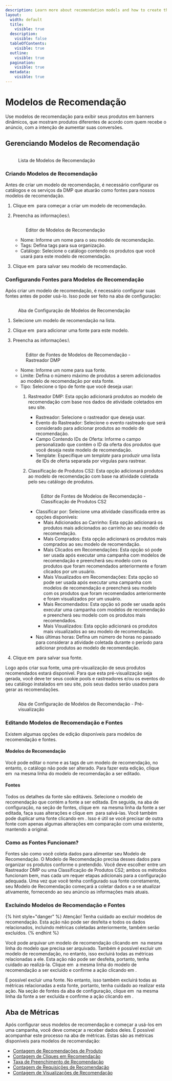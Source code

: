 ```yaml
---
description: Learn more about recomendation models and how to create them.
layout:
  width: default
  title:
    visible: true
  description:
    visible: false
  tableOfContents:
    visible: true
  outline:
    visible: true
  pagination:
    visible: true
  metadata:
    visible: true
---
```


# Modelos de Recomendação

Use modelos de recomendação para exibir seus produtos em banners dinâmicos, que mostram produtos diferentes de acordo com quem recebe o anúncio, com a intenção de aumentar suas conversões.

## Gerenciando Modelos de Recomendação <a href="#managing-recommendation-models" id="managing-recommendation-models"></a>

<figure><img src="../../.gitbook/assets/image (350).png" alt=""><figcaption><p>Lista de Modelos de Recomendação</p></figcaption></figure>

### Criando Modelos de Recomendação <a href="#creating-recommendation-models" id="creating-recommendation-models"></a>

Antes de criar um modelo de recomendação, é necessário configurar os catálogos e os serviços da DMP que atuarão como fontes para nossos modelos de recomendação.

1. Clique em <img src="../../.gitbook/assets/image (340).png" alt="" data-size="line"> para começar a criar um modelo de recomendação.
2.  Preencha as informações:\


    <figure><img src="../../.gitbook/assets/image (264).png" alt=""><figcaption><p>Editor de Modelos de Recomendação</p></figcaption></figure>

    * Nome: Informe um nome para o seu modelo de recomendação.
    * Tags: Defina tags para sua organização.
    * Catálogo: Selecione o catálogo contendo os produtos que você usará para este modelo de recomendação.
3. Clique em <img src="../../.gitbook/assets/image (341).png" alt="" data-size="line"> para salvar seu modelo de recomendação.

### Configurando Fontes para Modelos de Recomendação <a href="#configuring-recommendation-models" id="configuring-recommendation-models"></a>

Após criar um modelo de recomendação, é necessário configurar suas fontes antes de poder usá-lo. Isso pode ser feito na aba de configuração:

<figure><img src="../../.gitbook/assets/Captura de tela 2024-05-15 095125.png" alt=""><figcaption><p>Aba de Configuração de Modelos de Recomendação</p></figcaption></figure>

1. Selecione um modelo de recomendação na lista.
2. Clique em <img src="../../.gitbook/assets/image (344).png" alt="" data-size="line"> para adicionar uma fonte para este modelo.
3.  Preencha as informações:\


    <figure><img src="../../.gitbook/assets/image (338).png" alt=""><figcaption><p>Editor de Fontes de Modelos de Recomendação - Rastreador DMP</p></figcaption></figure>

    * Nome: Informe um nome para sua fonte.
    * Limite: Defina o número máximo de produtos a serem adicionados ao modelo de recomendação por esta fonte.
    * Tipo: Selecione o tipo de fonte que você deseja usar:
      1. Rastreador DMP: Esta opção adicionará produtos ao modelo de recomendação com base nos dados de atividade coletados em seu site.
         * Rastreador: Selecione o rastreador que deseja usar.
         * Evento do Rastreador: Selecione o evento rastreado que será considerado para adicionar produtos ao modelo de recomendação.
         * Campo Contendo IDs de Oferta: Informe o campo personalizado que contém o ID da oferta dos produtos que você deseja neste modelo de recomendação.
         * Template: Especifique um _template_ para produzir uma lista de IDs de oferta separada por vírgulas para rastrear.
      2.  Classificação de Produtos CS2: Esta opção adicionará produtos ao modelo de recomendação com base na atividade coletada pelo seu catálogo de produtos.

          <figure><img src="../../.gitbook/assets/image (339).png" alt=""><figcaption><p>Editor de Fontes de Modelos de Recomendação - Classificação de Produtos CS2</p></figcaption></figure>

          * Classificar por: Selecione uma atividade classificada entre as opções disponíveis:
            * Mais Adicionados ao Carrinho: Esta opção adicionará os produtos mais adicionados ao carrinho ao seu modelo de recomendação.
            * Mais Comprados: Esta opção adicionará os produtos mais comprados ao seu modelo de recomendação.
            * Mais Clicados em Recomendações: Esta opção só pode ser usada após executar uma campanha com modelos de recomendação e preencherá seu modelo com os produtos que foram recomendados anteriormente e foram clicados por um usuário.
            * Mais Visualizados em Recomendações: Esta opção só pode ser usada após executar uma campanha com modelos de recomendação e preencherá seu modelo com os produtos que foram recomendados anteriormente e foram visualizados por um usuário.
            * Mais Recomendados: Esta opção só pode ser usada após executar uma campanha com modelos de recomendação e preencherá seu modelo com os produtos mais recomendados.
            * Mais Visualizados: Esta opção adicionará os produtos mais visualizados ao seu modelo de recomendação.
          * Nas últimas horas: Defina um número de horas no passado para considerar a atividade coletada durante o período para adicionar produtos ao modelo de recomendação.
4. Clique em <img src="../../.gitbook/assets/image (342).png" alt="" data-size="line"> para salvar sua fonte.

Logo após criar sua fonte, uma pré-visualização de seus produtos recomendados estará disponível. Para que esta pré-visualização seja gerada, você deve ter seus cookie pools e rastreadores e/ou os eventos do seu catálogo instalados em seu site, pois seus dados serão usados para gerar as recomendações.

<figure><img src="../../.gitbook/assets/image (384).png" alt=""><figcaption><p>Aba de Configuração de Modelos de Recomendação - Pré-visualização</p></figcaption></figure>

### Editando Modelos de Recomendação e Fontes <a href="#editing-recommendation-models-and-sources" id="editing-recommendation-models-and-sources"></a>

Existem algumas opções de edição disponíveis para modelos de recomendação e fontes.

#### Modelos de Recomendação <a href="#recommendation-models" id="recommendation-models"></a>

Você pode editar o nome e as tags de um modelo de recomendação, no entanto, o catálogo não pode ser alterado. Para fazer esta edição, clique em <img src="../../.gitbook/assets/image (485).png" alt="" data-size="line"> na mesma linha do modelo de recomendação a ser editado.

#### Fontes <a href="#sources" id="sources"></a>

Todos os detalhes da fonte são editáveis. Selecione o modelo de recomendação que contém a fonte a ser editada. Em seguida, na aba de configuração, na seção de fontes, clique em <img src="../../.gitbook/assets/image (486).png" alt="" data-size="line"> na mesma linha da fonte a ser editada, faça suas alterações e clique em <img src="../../.gitbook/assets/image (342).png" alt="" data-size="line"> para salvá-las. Você também pode duplicar uma fonte clicando em <img src="../../.gitbook/assets/image (487).png" alt="" data-size="line">. Isso é útil se você precisar de outra fonte com apenas algumas alterações em comparação com uma existente, mantendo a original.

### **Como as Fontes Funcionam**? <a href="#how-do-sources-work" id="how-do-sources-work"></a>

Fontes são como você coleta dados para alimentar seu Modelo de Recomendação. O Modelo de Recomendação precisa desses dados para organizar os produtos conforme o pretendido. Você deve escolher entre um Rastreador DMP ou uma Classificação de Produtos CS2; ambos os métodos funcionam bem, mas cada um requer etapas adicionais para a configuração adequada. Uma vez que você tenha configurado sua fonte corretamente, seu Modelo de Recomendação começará a coletar dados e a se atualizar ativamente, fornecendo ao seu anúncio as informações mais atuais.

### Excluindo Modelos de Recomendação e Fontes <a href="#deleting-recommendation-models-and-sources" id="deleting-recommendation-models-and-sources"></a>

{% hint style="danger" %}
Atenção! Tenha cuidado ao excluir modelos de recomendação. Esta ação não pode ser desfeita e todos os dados relacionados, incluindo métricas coletadas anteriormente, também serão excluídos.
{% endhint %}

Você pode arquivar um modelo de recomendação clicando em <img src="../../.gitbook/assets/image (383).png" alt="" data-size="line"> na mesma linha do modelo que precisa ser arquivado. Também é possível excluir um modelo de recomendação, no entanto, isso excluirá todas as métricas relacionadas a ele. Esta ação não pode ser desfeita, portanto, tenha cuidado ao realizá-la. Clique em <img src="../../.gitbook/assets/image (488).png" alt="" data-size="original"> a mesma linha do modelo de recomendação a ser excluído e confirme a ação clicando em <img src="../../.gitbook/assets/image (489).png" alt="" data-size="line">.

É possível excluir uma fonte. No entanto, isso também excluirá todas as métricas relacionadas a esta fonte, portanto, tenha cuidado ao realizar esta ação. Na seção de fontes da aba de configuração, clique em <img src="../../.gitbook/assets/image (488).png" alt="" data-size="original"> na mesma linha da fonte a ser excluída e confirme a ação clicando em <img src="../../.gitbook/assets/image (489).png" alt="" data-size="line">.&#x20;

## Aba de Métricas <a href="#metrics-tab" id="metrics-tab"></a>

Após configurar seus modelos de recomendação e começar a usá-los em uma campanha, você deve começar a receber dados deles. É possível acompanhar este processo na aba de métricas. Estas são as métricas disponíveis para modelos de recomendação:

* [Contagem de Recomendações de Produto](cs2-metrics.md#contagem-de-recomendacoes-de-produto)&#x20;
* [Contagem de Cliques em Recomendação](cs2-metrics.md#contagem-de-cliques-em-recomendacao)&#x20;
* [Taxa de Preenchimento de Recomendação](cs2-metrics.md#taxa-de-preenchimento-de-recomendacao)&#x20;
* [Contagem de Requisições de Recomendação](cs2-metrics.md#contagem-de-requisicoes-de-recomendacao)&#x20;
* [Contagem de Visualizações de Recomendação](cs2-metrics.md#contagem-de-visualizacoes-de-recomendacao)&#x20;
